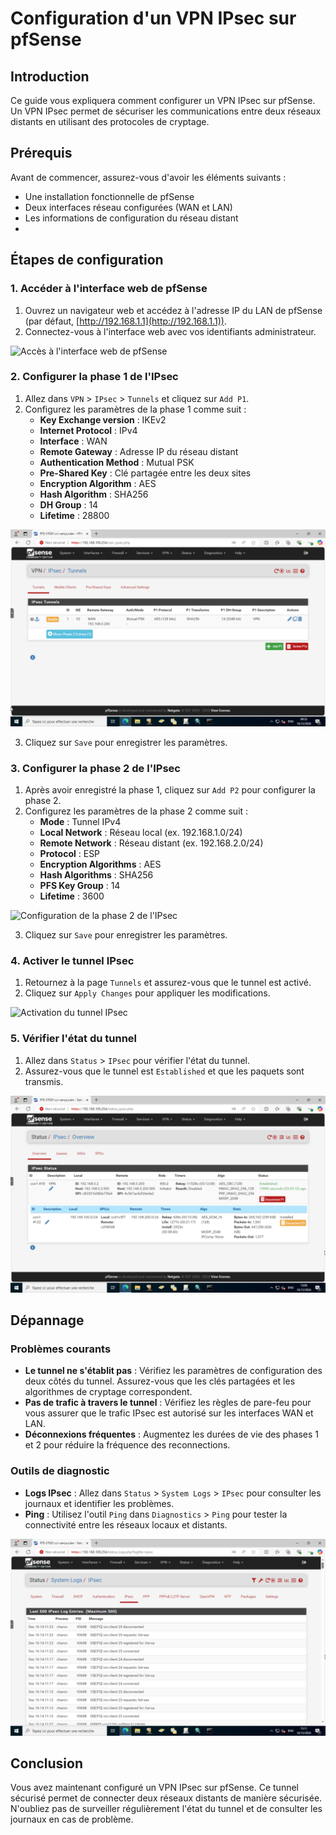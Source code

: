 # Configuration d'un VPN IPsec sur pfSense

## Introduction

Ce guide vous expliquera comment configurer un VPN IPsec sur pfSense. Un VPN IPsec permet de sécuriser les communications entre deux réseaux distants en utilisant des protocoles de cryptage.

## Prérequis

Avant de commencer, assurez-vous d'avoir les éléments suivants :
- Une installation fonctionnelle de pfSense
- Deux interfaces réseau configurées (WAN et LAN)
- Les informations de configuration du réseau distant
- 

## Étapes de configuration

### 1. Accéder à l'interface web de pfSense

1. Ouvrez un navigateur web et accédez à l'adresse IP du LAN de pfSense (par défaut, [http://192.168.1.1](http://192.168.1.1)).
2. Connectez-vous à l'interface web avec vos identifiants administrateur.

![Accès à l'interface web de pfSense](../images/pfsense_web_interface.png)

### 2. Configurer la phase 1 de l'IPsec

1. Allez dans `VPN` > `IPsec` > `Tunnels` et cliquez sur `Add P1`.
2. Configurez les paramètres de la phase 1 comme suit :
   - **Key Exchange version** : IKEv2
   - **Internet Protocol** : IPv4
   - **Interface** : WAN
   - **Remote Gateway** : Adresse IP du réseau distant
   - **Authentication Method** : Mutual PSK
   - **Pre-Shared Key** : Clé partagée entre les deux sites
   - **Encryption Algorithm** : AES
   - **Hash Algorithm** : SHA256
   - **DH Group** : 14
   - **Lifetime** : 28800

![Configuration de la phase 1 de l'IPsec](../images/pfsense_ipsec_phase1.png)

3. Cliquez sur `Save` pour enregistrer les paramètres.

### 3. Configurer la phase 2 de l'IPsec

1. Après avoir enregistré la phase 1, cliquez sur `Add P2` pour configurer la phase 2.
2. Configurez les paramètres de la phase 2 comme suit :
   - **Mode** : Tunnel IPv4
   - **Local Network** : Réseau local (ex. 192.168.1.0/24)
   - **Remote Network** : Réseau distant (ex. 192.168.2.0/24)
   - **Protocol** : ESP
   - **Encryption Algorithms** : AES
   - **Hash Algorithms** : SHA256
   - **PFS Key Group** : 14
   - **Lifetime** : 3600

![Configuration de la phase 2 de l'IPsec](../images/pfsense_ipsec_phase2.png)

3. Cliquez sur `Save` pour enregistrer les paramètres.

### 4. Activer le tunnel IPsec

1. Retournez à la page `Tunnels` et assurez-vous que le tunnel est activé.
2. Cliquez sur `Apply Changes` pour appliquer les modifications.

![Activation du tunnel IPsec](../images/pfsense_ipsec_apply.png)

### 5. Vérifier l'état du tunnel

1. Allez dans `Status` > `IPsec` pour vérifier l'état du tunnel.
2. Assurez-vous que le tunnel est `Established` et que les paquets sont transmis.

![Vérification de l'état du tunnel IPsec](../images/pfsense_ipsec_status.png)

## Dépannage

### Problèmes courants

- **Le tunnel ne s'établit pas** : Vérifiez les paramètres de configuration des deux côtés du tunnel. Assurez-vous que les clés partagées et les algorithmes de cryptage correspondent.
- **Pas de trafic à travers le tunnel** : Vérifiez les règles de pare-feu pour vous assurer que le trafic IPsec est autorisé sur les interfaces WAN et LAN.
- **Déconnexions fréquentes** : Augmentez les durées de vie des phases 1 et 2 pour réduire la fréquence des reconnections.

### Outils de diagnostic

- **Logs IPsec** : Allez dans `Status` > `System Logs` > `IPsec` pour consulter les journaux et identifier les problèmes.
- **Ping** : Utilisez l'outil `Ping` dans `Diagnostics` > `Ping` pour tester la connectivité entre les réseaux locaux et distants.

![Outils de diagnostic IPsec](../images/pfsense_ipsec_diagnostics.png)

## Conclusion

Vous avez maintenant configuré un VPN IPsec sur pfSense. Ce tunnel sécurisé permet de connecter deux réseaux distants de manière sécurisée. N'oubliez pas de surveiller régulièrement l'état du tunnel et de consulter les journaux en cas de problème.
